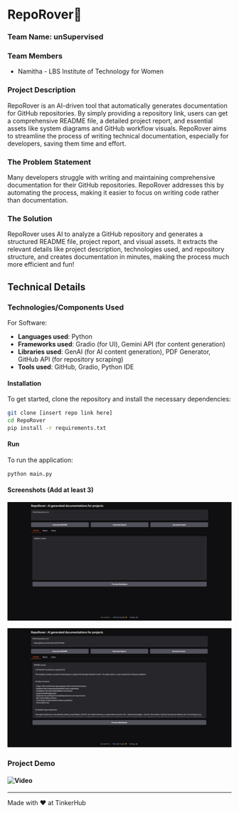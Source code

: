 

# RepoRover🎯


### Team Name: unSupervised

### Team Members
- Namitha - LBS Institute of Technology for Women

### Project Description
RepoRover is an AI-driven tool that automatically generates documentation for GitHub repositories. By simply providing a repository link, users can get a comprehensive README file, a detailed project report, and essential assets like system diagrams and GitHub workflow visuals. RepoRover aims to streamline the process of writing technical documentation, especially for developers, saving them time and effort.

### The Problem Statement
Many developers struggle with writing and maintaining comprehensive documentation for their GitHub repositories. RepoRover addresses this by automating the process, making it easier to focus on writing code rather than documentation.

### The Solution
RepoRover uses AI to analyze a GitHub repository and generates a structured README file, project report, and visual assets. It extracts the relevant details like project description, technologies used, and repository structure, and creates documentation in minutes, making the process much more efficient and fun!

## Technical Details
### Technologies/Components Used
For Software:
- **Languages used**: Python
- **Frameworks used**: Gradio (for UI), Gemini API (for content generation)
- **Libraries used**: GenAI (for AI content generation), PDF Generator, GitHub API (for repository scraping)
- **Tools used**: GitHub, Gradio, Python IDE

#### Installation
To get started, clone the repository and install the necessary dependencies:
```bash
git clone [insert repo link here]
cd RepoRover
pip install -r requirements.txt
```

#### Run
To run the application:
```bash
python main.py
```


#### Screenshots (Add at least 3)
![Screenshot1](screenshot1.jpg)

![Screenshot2](screenshot2.jpg)

### Project Demo
#### ![Video](https://youtu.be/cOAnP7a3xus?si=Y9zEvP2Fh9fKqhiq)

---
Made with ❤️ at TinkerHub

